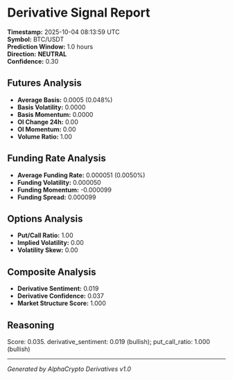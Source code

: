 # Derivative Signal Report

**Timestamp:** 2025-10-04 08:13:59 UTC  
**Symbol:** BTC/USDT  
**Prediction Window:** 1.0 hours  
**Direction:** **NEUTRAL**  
**Confidence:** 0.30

## Futures Analysis
- **Average Basis:** 0.0005 (0.048%)
- **Basis Volatility:** 0.0000
- **Basis Momentum:** 0.0000
- **OI Change 24h:** 0.00
- **OI Momentum:** 0.00
- **Volume Ratio:** 1.00

## Funding Rate Analysis
- **Average Funding Rate:** 0.000051 (0.0050%)
- **Funding Volatility:** 0.000050
- **Funding Momentum:** -0.000099
- **Funding Spread:** 0.000099

## Options Analysis
- **Put/Call Ratio:** 1.00
- **Implied Volatility:** 0.00
- **Volatility Skew:** 0.00

## Composite Analysis
- **Derivative Sentiment:** 0.019
- **Derivative Confidence:** 0.037
- **Market Structure Score:** 1.000

## Reasoning
Score: 0.035. derivative_sentiment: 0.019 (bullish); put_call_ratio: 1.000 (bullish)

---
*Generated by AlphaCrypto Derivatives v1.0*
